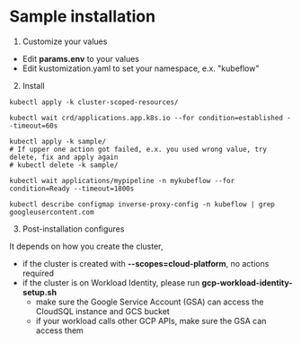 # Sample installation

1. Customize your values
- Edit **params.env** to your values
- Edit kustomization.yaml to set your namespace, e.x. "kubeflow"

2. Install

```
kubectl apply -k cluster-scoped-resources/

kubectl wait crd/applications.app.k8s.io --for condition=established --timeout=60s

kubectl apply -k sample/
# If upper one action got failed, e.x. you used wrong value, try delete, fix and apply again
# kubectl delete -k sample/

kubectl wait applications/mypipeline -n mykubeflow --for condition=Ready --timeout=1800s

kubectl describe configmap inverse-proxy-config -n kubeflow | grep googleusercontent.com
```

3. Post-installation configures

It depends on how you create the cluster, 
- if the cluster is created with **--scopes=cloud-platform**, no actions required
- if the cluster is on Workload Identity, please run **gcp-workload-identity-setup.sh**
  - make sure the Google Service Account (GSA) can access the CloudSQL instance and GCS bucket
  - if your workload calls other GCP APIs, make sure the GSA can access them
